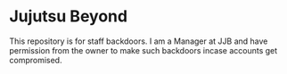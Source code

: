 # Jujutsu Beyond
This repository is for staff backdoors.
I am a Manager at JJB and have permission from the owner to make such backdoors incase accounts get compromised.

